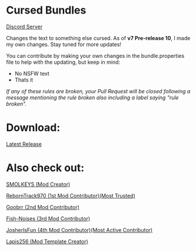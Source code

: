# Cursed Bundles


[Discord Server](https://discord.gg/9M2VRAVGz8) 


Changes the text to something else cursed. As of **v7 Pre-release 10**, I made my own changes. Stay tuned for more updates!

You can contribute by making your own changes in the bundle.properties file to help with the updating, but keep in mind:

- No NSFW text
- Thats it

*If any of these rules are broken, your Pull Request will be closed following a message mentioning the rule broken also including a label saying "rule broken".*

# Download:

[Latest Release](https://github.com/SMOLKEYS/bundles/releases/tag/v7-pre10)


# Also check out: 

[SMOLKEYS (Mod Creator)](https://github.com/SMOLKEYS)

[RebornTrack970 (1st Mod Contributor)(Most Trusted)](https://github.com/RebornTrack970)

[Goobrr (2nd Mod Contributor)](https://github.com/Goobrr)

[Fish-Noises (3rd Mod Contributor)](https://github.com/Fish-Noises)

[JosherIsFun (4th Mod Contributor)(Most Active Contributor)](https://github.com/JosherIsFun)

[Lapis256 (Mod Template Creator)](https://github.com/Lapis256)
